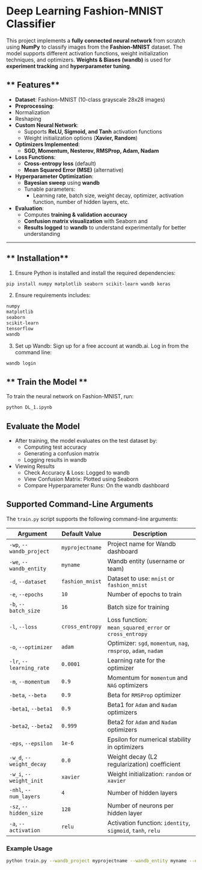 # **Deep Learning Fashion-MNIST Classifier**  

This project implements a **fully connected neural network** from scratch using **NumPy** to classify images from the **Fashion-MNIST** dataset. The model supports different activation functions, weight initialization techniques, and optimizers. **Weights & Biases (wandb)** is used for **experiment tracking** and **hyperparameter tuning**.  

## ** Features**  

- **Dataset**: Fashion-MNIST (10-class grayscale 28x28 images)  
- **Preprocessing**:
- Normalization
- Reshaping  
- **Custom Neural Network**:  
  - Supports **ReLU, Sigmoid, and Tanh** activation functions  
  - Weight initialization options (**Xavier, Random**)  
- **Optimizers Implemented**:
  - **SGD, Momentum, Nesterov, RMSProp, Adam, Nadam**  
- **Loss Functions**:
  - **Cross-entropy loss** (default)  
  - **Mean Squared Error (MSE)** (alternative)  
- **Hyperparameter Optimization**:
  - **Bayesian sweep** using **wandb**  
  - Tunable parameters:  
    - Learning rate, batch size, weight decay, optimizer, activation function, number of hidden layers, etc.  
- **Evaluation**:
  - Computes **training & validation accuracy** 
  - **Confusion matrix visualization** with Seaborn  and 
  - **Results logged** to **wandb** to understand experimentally for better understanding

---

## ** Installation**  

1. Ensure Python is installed and install the required dependencies:  

```bash
pip install numpy matplotlib seaborn scikit-learn wandb keras
```
2. Ensure requirements includes:
```bash
numpy
matplotlib
seaborn
scikit-learn
tensorflow
wandb
```
3. Set up Wandb:
Sign up for a free account at wandb.ai.
Log in from the command line:
```bash
wandb login
```
## ** Train the Model **
To train the neural network on Fashion-MNIST,
run:
```bash
python DL_1.ipynb
```
## Evaluate the Model
- After training, the model evaluates on the test dataset by:
   - Computing test accuracy
   - Generating a confusion matrix
   - Logging results in wandb
- Viewing Results
  - Check Accuracy & Loss: Logged to wandb
  - View Confusion Matrix: Plotted using Seaborn
  - Compare Hyperparameter Runs: On the wandb dashboard
 
## Supported Command-Line Arguments  

The `train.py` script supports the following command-line arguments:  

| Argument | Default Value | Description |
|----------|--------------|-------------|
| `-wp`, `--wandb_project` | `myprojectname` | Project name for Wandb dashboard |
| `-we`, `--wandb_entity` | `myname` | Wandb entity (username or team) |
| `-d`, `--dataset` | `fashion_mnist` | Dataset to use: `mnist` or `fashion_mnist` |
| `-e`, `--epochs` | `10` | Number of epochs to train |
| `-b`, `--batch_size` | `16` | Batch size for training |
| `-l`, `--loss` | `cross_entropy` | Loss function: `mean_squared_error` or `cross_entropy` |
| `-o`, `--optimizer` | `adam` | Optimizer: `sgd`, `momentum`, `nag`, `rmsprop`, `adam`, `nadam` |
| `-lr`, `--learning_rate` | `0.0001` | Learning rate for the optimizer |
| `-m`, `--momentum` | `0.9` | Momentum for `momentum` and `NAG` optimizers |
| `-beta`, `--beta` | `0.9` | Beta for `RMSProp` optimizer |
| `-beta1`, `--beta1` | `0.9` | Beta1 for `Adam` and `Nadam` optimizers |
| `-beta2`, `--beta2` | `0.999` | Beta2 for `Adam` and `Nadam` optimizers |
| `-eps`, `--epsilon` | `1e-6` | Epsilon for numerical stability in optimizers |
| `-w_d`, `--weight_decay` | `0.0` | Weight decay (L2 regularization) coefficient |
| `-w_i`, `--weight_init` | `xavier` | Weight initialization: `random` or `xavier` |
| `-nhl`, `--num_layers` | `4` | Number of hidden layers |
| `-sz`, `--hidden_size` | `128` | Number of neurons per hidden layer |
| `-a`, `--activation` | `relu` | Activation function: `identity`, `sigmoid`, `tanh`, `relu` |

### **Example Usage**
```bash
python train.py --wandb_project myprojectname --wandb_entity myname --epochs 10 --batch_size 16 --learning_rate 0.0001 --optimizer adam --activation relu
